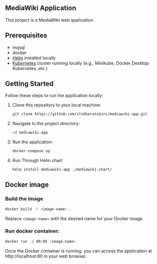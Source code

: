 ## MediaWiki Application

This project is a MediaWiki web application.

## Prerequisites
 - mqsql
 - docker
 - [Helm](https://helm.sh/) installed locally
 - [Kubernetes](https://kubernetes.io/) cluster running locally (e.g., Minikube, Docker Desktop Kubernetes, etc.)


## Getting Started

Follow these steps to run the application locally:

1. Clone this repository to your local machine:

    ```bash
    git clone https://github.com/itsbharatsaini/mediawiki-app.git
    ```

2. Navigate to the project directory:

    ```bash
    cd mediawiki-app
    ```

3. Run the application:

    ```bash
    docker-compose up
    ```
4. Run Through Helm chart

    ```bash
    helm install mediawiki-app ./mediawiki-chart/
    ```


## Docker image

### Build the image
 ```bash
docker build -t <image-name> .
```
Replace `<image-name>` with the desired name for your Docker image.

### Run docker container:
```bash
docker run -p 80:80 <image-name>
```

Once the Docker container is running, you can access the application at http://localhost:80 in your web browser.